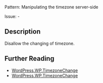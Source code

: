 Pattern: Manipulating the timezone server-side

Issue: -

## Description

Disallow the changing of timezone.

## Further Reading

* [WordPress.WP.TimezoneChange](https://vip.wordpress.com/documentation/vip-go/code-review-blockers-warnings-notices/#manipulating-the-timezone-server-side)
* [WordPress.WP.TimezoneChange](https://github.com/WordPress/WordPress-Coding-Standards/tree/develop/WordPress/Sniffs/WP/TimezoneChangeSniff.php)